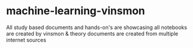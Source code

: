 # machine-learning-vinsmon
All study based documents and hands-on's are showcasing
all notebooks are created by vinsmon & theory documents are created from multiple internet sources
